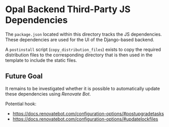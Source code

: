 # Opal Backend Third-Party JS Dependencies

The `package.json` located within this directory tracks the JS dependencies.
These dependencies are used for the UI of the Django-based backend.

A `postinstall` script (`copy_distribution_files`) exists to copy the required distribution files to the corresponding directory that is then used in the template to include the static files.

## Future Goal

It remains to be investigated whether it is possible to automatically update these dependencies using _Renovate Bot_.

Potential hook:

* https://docs.renovatebot.com/configuration-options/#postupgradetasks
* https://docs.renovatebot.com/configuration-options/#updatelockfiles

